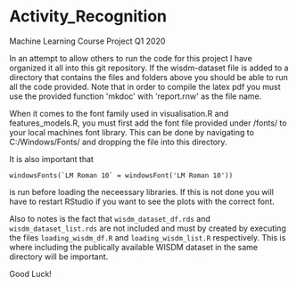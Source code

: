 # Activity_Recognition
Machine Learning Course Project Q1 2020

In an attempt to allow others to run the code for this project I have organized it all into this 
git repository. If the wisdm-dataset file is added to a directory that contains the files and folders
above you should be able to run all the code provided. Note that in order to compile the latex pdf 
you must use the provided function 'mkdoc' with 'report.rnw' as the file name. 

When it comes to the font family used in visualisation.R and features_models.R, you must first add the 
font file provided under /fonts/ to your local machines font library. This can be done by navigating 
to C:/Windows/Fonts/ and dropping the file into this directory. 

It is also important that 
```
windowsFonts(`LM Roman 10` = windowsFont('LM Roman 10'))
```
is run before loading the neceessary libraries. If this is not done you will have to restart RStudio
if you want to see the plots with the correct font.

Also to notes is the fact that `wisdm_dataset_df.rds` and `wisdm_dataset_list.rds` are not included 
and must by created by executing the files `loading_wisdm_df.R` and `loading_wisdm_list.R` respectively. 
This is where including the publically available WISDM dataset in the same directory will be important.

Good Luck!